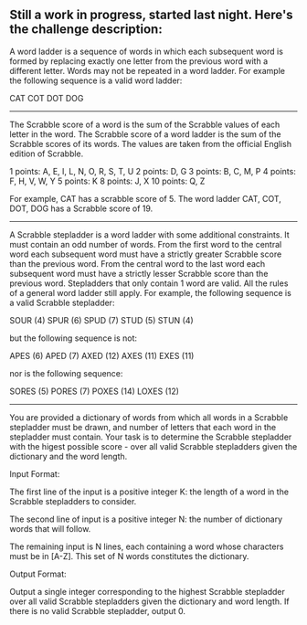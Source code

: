 Still a work in progress, started last night. Here's the challenge description:
----------------------------------------------------------------------------- 

A word ladder is a sequence of words in which each subsequent word is formed by replacing exactly one letter from the previous word with a different letter. Words may not be repeated in a word ladder. For example the following sequence is a valid word ladder:

CAT
COT
DOT
DOG

-----------------------------------------------------------------------------

The Scrabble score of a word is the sum of the Scrabble values of each letter in the word. The Scrabble score of a word ladder is the sum of the Scrabble scores of its words. The values are taken from the official English edition of Scrabble.

1 points: A, E, I, L, N, O, R, S, T, U
2 points: D, G
3 points: B, C, M, P
4 points: F, H, V, W, Y
5 points: K
8 points: J, X
10 points: Q, Z

For example, CAT has a scrabble score of 5. The word ladder CAT, COT, DOT, DOG has a Scrabble score of 19.

-----------------------------------------------------------------------------------

A Scrabble stepladder is a word ladder with some additional constraints. It must contain an odd number of words. From the first word to the central word each subsequent word must have a strictly greater Scrabble score than the previous word. From the central word to the last word each subsequent word must have a strictly lesser Scrabble score than the previous word. Stepladders that only contain 1 word are valid. All the rules of a general word ladder still apply. For example, the following sequence is a valid Scrabble stepladder:

SOUR (4)
SPUR (6)
SPUD (7)
STUD (5)
STUN (4)

but the following sequence is not:

APES (6)
APED (7)
AXED (12)
AXES (11)
EXES (11)

nor is the following sequence:

SORES (5)
PORES (7)
POXES (14)
LOXES (12)

--------------------------------------------------------------------------

You are provided a dictionary of words from which all words in a Scrabble stepladder must be drawn, and number of letters that each word in the stepladder must contain. Your task is to determine the Scrabble stepladder with the higest possible score - over all valid Scrabble stepladders given the dictionary and the word length.

Input Format:

The first line of the input is a positive integer K: the length of a word in the Scrabble stepladders to consider.

The second line of input is a positive integer N: the number of dictionary words that will follow.

The remaining input is N lines, each containing a word whose characters must be in [A-Z]. This set of N words constitutes the dictionary.

Output Format:

Output a single integer corresponding to the highest Scrabble stepladder over all valid Scrabble stepladders given the dictionary and word length. If there is no valid Scrabble stepladder, output 0.